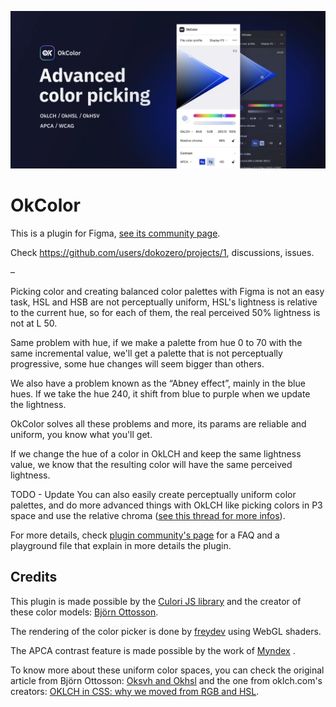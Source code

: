 ![Easier color palettes and accessibility](readme-banner.webp)

# OkColor

This is a plugin for Figma, [see its community page](https://www.figma.com/community/plugin/1173638098109123591/OkColor).

Check https://github.com/users/dokozero/projects/1, discussions, issues.

–

Picking color and creating balanced color palettes with Figma is not an easy task, HSL and HSB are not perceptually uniform, HSL's lightness is relative to the current hue, so for each of them, the real perceived 50% lightness is not at L 50.

Same problem with hue, if we make a palette from hue 0 to 70 with the same incremental value, we'll get a palette that is not perceptually progressive, some hue changes will seem bigger than others.

We also have a problem known as the “Abney effect”, mainly in the blue hues. If we take the hue 240, it shift from blue to purple when we update the lightness.

OkColor solves all these problems and more, its params are reliable and uniform, you know what you'll get.

If we change the hue of a color in OkLCH and keep the same lightness value, we know that the resulting color will have the same perceived lightness.

TODO - Update
You can also easily create perceptually uniform color palettes, and do more advanced things with OkLCH like picking colors in P3 space and use the relative chroma ([see this thread for more infos](https://twitter.com/dokozero/status/1711379022553272371)).

For more details, check [plugin community's page](https://www.figma.com/community/plugin/1173638098109123591/OkColor) for a FAQ and a playground file that explain in more details the plugin.

## Credits

This plugin is made possible by the [Culori JS library](https://culorijs.org/) and the creator of these color models: [Björn Ottosson](https://bottosson.github.io/).

The rendering of the color picker is done by [freydev](https://github.com/freydev) using WebGL shaders.

The APCA contrast feature is made possible by the work of [Myndex](https://www.myndex.com/APCA/) .

To know more about these uniform color spaces, you can check the original article from Björn Ottosson: [Oksvh and Okhsl](https://bottosson.github.io/posts/colorpicker/) and the one from oklch.com's creators: [OKLCH in CSS: why we moved from RGB and HSL](https://evilmartians.com/chronicles/oklch-in-css-why-quit-rgb-hsl).
